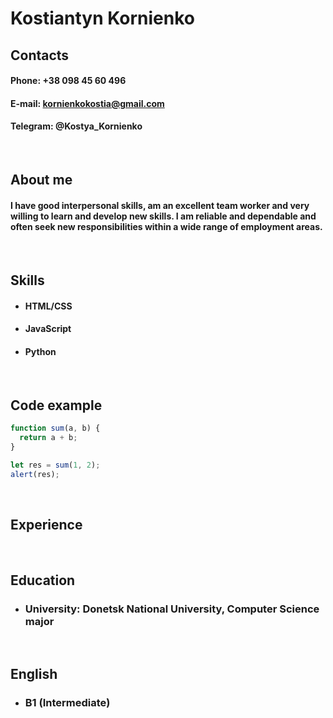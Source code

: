 # Kostiantyn Kornienko

## Contacts
#### Phone: +38 098 45 60 496
#### E-mail: kornienkokostia@gmail.com
#### Telegram: @Kostya_Kornienko 

<br>

## About me
#### I have good interpersonal skills, am an excellent team worker and very willing to learn and develop new skills. I am reliable and dependable and often seek new responsibilities within a wide range of employment areas. 

<br>

## Skills
* #### HTML/CSS 
* #### JavaScript 
* #### Python 

<br>

## Code example
```javascript
function sum(a, b) {
  return a + b;
}

let res = sum(1, 2);
alert(res);
```
<br>

## Experience

<br>

## Education
* ### University: Donetsk National University, Computer Science major 

<br>

## English
* ### B1 (Intermediate)